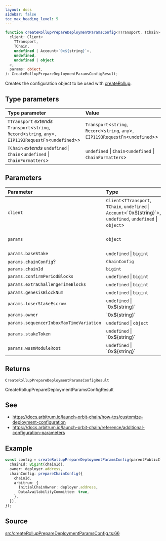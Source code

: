 ```yaml
---
layout: docs
sidebar: false
toc_max_heading_level: 5
---
```


```ts
function createRollupPrepareDeploymentParamsConfig<TTransport, TChain>(
  client: Client<
    TTransport,
    TChain,
    undefined | Account<`0x${string}`>,
    undefined,
    undefined | object
  >,
  params: object,
): CreateRollupPrepareDeploymentParamsConfigResult;
```

Creates the configuration object to be used with [createRollup](../../createRollup/functions/createRollup.md).

## Type parameters

| Type parameter                                                                                                 | Value                                                                                   |
| :------------------------------------------------------------------------------------------------------------- | :-------------------------------------------------------------------------------------- |
| `TTransport` _extends_ `Transport`\<`string`, `Record`\<`string`, `any`\>, `EIP1193RequestFn`\<`undefined`\>\> | `Transport`\<`string`, `Record`\<`string`, `any`\>, `EIP1193RequestFn`\<`undefined`\>\> |
| `TChain` _extends_ `undefined` \| `Chain`\<`undefined` \| `ChainFormatters`\>                                  | `undefined` \| `Chain`\<`undefined` \| `ChainFormatters`\>                              |

## Parameters

| Parameter                               | Type                                                                                                                    | Description                    |
| :-------------------------------------- | :---------------------------------------------------------------------------------------------------------------------- | :----------------------------- |
| `client`                                | `Client`\<`TTransport`, `TChain`, `undefined` \| `Account`\<\`0x$\{string\}\`\>, `undefined`, `undefined` \| `object`\> | Parent chain client            |
| `params`                                | `object`                                                                                                                | Chain configuration parameters |
| `params.baseStake`                      | `undefined` \| `bigint`                                                                                                 |                                |
| `params.chainConfig`?                   | `ChainConfig`                                                                                                           |                                |
| `params.chainId`                        | `bigint`                                                                                                                |                                |
| `params.confirmPeriodBlocks`            | `undefined` \| `bigint`                                                                                                 |                                |
| `params.extraChallengeTimeBlocks`       | `undefined` \| `bigint`                                                                                                 |                                |
| `params.genesisBlockNum`                | `undefined` \| `bigint`                                                                                                 |                                |
| `params.loserStakeEscrow`               | `undefined` \| \`0x$\{string\}\`                                                                                        |                                |
| `params.owner`                          | \`0x$\{string\}\`                                                                                                       |                                |
| `params.sequencerInboxMaxTimeVariation` | `undefined` \| `object`                                                                                                 |                                |
| `params.stakeToken`                     | `undefined` \| \`0x$\{string\}\`                                                                                        |                                |
| `params.wasmModuleRoot`                 | `undefined` \| \`0x$\{string\}\`                                                                                        |                                |

## Returns

`CreateRollupPrepareDeploymentParamsConfigResult`

CreateRollupPrepareDeploymentParamsConfigResult

## See

- https://docs.arbitrum.io/launch-orbit-chain/how-tos/customize-deployment-configuration
- https://docs.arbitrum.io/launch-orbit-chain/reference/additional-configuration-parameters

## Example

```ts
const config = createRollupPrepareDeploymentParamsConfig(parentPublicClient, {
  chainId: BigInt(chainId),
  owner: deployer.address,
  chainConfig: prepareChainConfig({
    chainId,
    arbitrum: {
      InitialChainOwner: deployer.address,
      DataAvailabilityCommittee: true,
    },
  }),
});
```

## Source

[src/createRollupPrepareDeploymentParamsConfig.ts:66](https://github.com/OffchainLabs/arbitrum-orbit-sdk/blob/9d5595a042e42f7d6b9af10a84816c98ea30f330/src/createRollupPrepareDeploymentParamsConfig.ts#L66)
